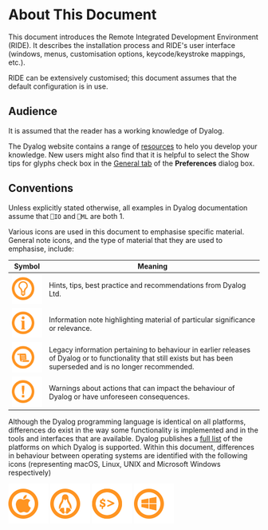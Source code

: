 # About This Document

This document introduces the Remote Integrated Development Environment (RIDE). It describes the installation process and RIDE's user interface (windows, menus, customisation options, keycode/keystroke mappings, etc.).

RIDE can be extensively customised; this document assumes that the default configuration is in use.

## Audience

It is assumed that the reader has a working knowledge of Dyalog.

The Dyalog website contains a range of [resources](https://www.dyalog.com/introduction.htm) to helo you develop your knowledge. New users might also find that it is helpful to select the Show tips for glyphs check box in the [General tab](customising_your_session.md/#general-tab) of the **Preferences** dialog box.

## Conventions

Unless explicitly stated otherwise, all examples in Dyalog documentation assume that `⎕IO` and `⎕ML` are both 1.

Various icons are used in this document to emphasise specific material.
General note icons, and the type of material that they are used to emphasise, include:

|Symbol | Meaning |
|----   | ----    |
|![hint](img/screenshots/hint_note.svg) | Hints, tips, best practice and recommendations from Dyalog Ltd.|
|![info](img/screenshots/information_note.svg)| Information note highlighting material of particular significance or relevance.|
|![legacy](img/screenshots/legacy_note.svg)|Legacy information pertaining to behaviour in earlier releases of Dyalog or to functionality that still exists but has been superseded and is no longer recommended.|
|![warning](img/screenshots/warning_note.svg)|Warnings about actions that can impact the behaviour of Dyalog or have unforeseen consequences.|

Although the Dyalog programming language is identical on all platforms, differences do exist in the way some functionality is implemented and in the tools and interfaces that are available. Dyalog publishes a [full list](https://www.dyalog.com/dyalog/current-platforms.htm) of the platforms on which Dyalog is supported. Within this document, differences in behaviour between operating systems are identified with the following icons (representing macOS, Linux, UNIX and Microsoft Windows respectively)

![macOS](img/screenshots/os_mac_note.svg) ![Linux](img/screenshots/os_linux_note.svg) ![UNIX](img/screenshots/os_unix_note.svg) ![Windows](img/screenshots/os_windows_note.svg)
